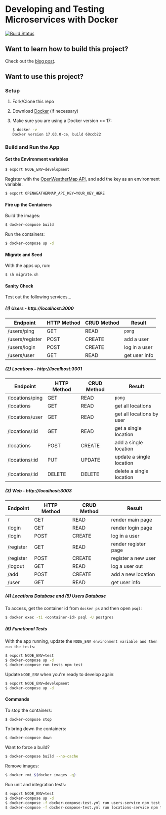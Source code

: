 # Developing and Testing Microservices with Docker

[![Build Status](https://travis-ci.org/mjhea0/node-docker-api.svg?branch=master)](https://travis-ci.org/mjhea0/node-docker-api)

## Want to learn how to build this project?

Check out the [blog post](http://mherman.org/blog/2017/04/18/developing-and-testing-microservices-with-docker).

## Want to use this project?

### Setup

1. Fork/Clone this repo

1. Download [Docker](https://docs.docker.com/docker-for-mac/install/) (if necessary)

1. Make sure you are using a Docker version >= 17:

    ```sh
    $ docker -v
    Docker version 17.03.0-ce, build 60ccb22
    ```

### Build and Run the App

#### Set the Environment variables

```sh
$ export NODE_ENV=development
```

Register with the [OpenWeatherMap API](https://openweathermap.org/api), and add the key as an environment variable:

```sh
$ export OPENWEATHERMAP_API_KEY=YOUR_KEY_HERE
```

#### Fire up the Containers

Build the images:

```sh
$ docker-compose build
```

Run the containers:

```sh
$ docker-compose up -d
```

#### Migrate and Seed

With the apps up, run:

```sh
$ sh migrate.sh
```

#### Sanity Check

Test out the following services...

##### (1) Users - http://localhost:3000

| Endpoint        | HTTP Method | CRUD Method | Result        |
|-----------------|-------------|-------------|---------------|
| /users/ping     | GET         | READ        | `pong`        |
| /users/register | POST        | CREATE      | add a user    |
| /users/login    | POST        | CREATE      | log in a user |
| /users/user     | GET         | READ        | get user info |

##### (2) Locations - http://localhost:3001

| Endpoint         | HTTP Method | CRUD Method | Result                    |
|------------------|-------------|-------------|---------------------------|
| /locations/ping  | GET         | READ        | `pong`                    |
| /locations       | GET         | READ        | get all locations         |
| /locations/user  | GET         | READ        | get all locations by user |
| /locations/:id   | GET         | READ        | get a single location     |
| /locations       | POST        | CREATE      | add a single location     |
| /locations/:id   | PUT         | UPDATE      | update a single location  |
| /locations/:id   | DELETE      | DELETE      | delete a single location  |

##### (3) Web - http://localhost:3003

| Endpoint  | HTTP Method | CRUD Method | Result               |
|-----------|-------------|-------------|----------------------|
| /         | GET         | READ        | render main page     |
| /login    | GET         | READ        | render login page    |
| /login    | POST        | CREATE      | log in a user        |
| /register | GET         | READ        | render register page |
| /register | POST        | CREATE      | register a new user  |
| /logout   | GET         | READ        | log a user out       |
| /add      | POST        | CREATE      | add a new location   |
| /user     | GET         | READ        | get user info        |

##### (4) Locations Database and (5) Users Database

To access, get the container id from `docker ps` and then open `psql`:

```sh
$ docker exec -ti <container-id> psql -U postgres
```

##### (6) Functional Tests

With the app running, update the `NODE_ENV environment variable and then run the tests`:

```sh
$ export NODE_ENV=test
$ docker-compose up -d
$ docker-compose run tests npm test
```


Update `NODE_ENV` when you're ready to develop again:

```sh
$ export NODE_ENV=development
$ docker-compose up -d
```

#### Commands

To stop the containers:

```sh
$ docker-compose stop
```

To bring down the containers:

```sh
$ docker-compose down
```

Want to force a build?

```sh
$ docker-compose build --no-cache
```

Remove images:

```sh
$ docker rmi $(docker images -q)
```

Run unit and integration tests:

```sh
$ export NODE_ENV=test
$ docker-compose up -d
$ docker-compose -f docker-compose-test.yml run users-service npm test
$ docker-compose -f docker-compose-test.yml run locations-service npm test
```
